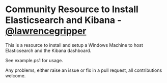 Community Resource to Install Elasticsearch and Kibana - [@lawrencegripper](http://twitter.com/lawrencegripper)
=================================================

This is a resource to install and setup a Windows Machine to host Elasticsearch and the Kibana dashboard.

See example.ps1 for usage.

Any problems, either raise an issue or fix in a pull request, all contributions welcome. 

